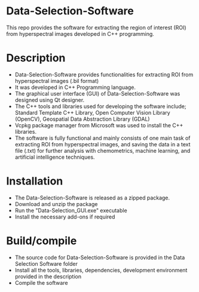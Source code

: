 # Data-Selection-Software
This repo provides the software for extracting the region of interest (ROI) from hyperspectral images developed in C++ programming.

# Description
- Data-Selection-Software provides functionalities for extracting ROI from hyperspectral images (.bil format)  
- It was developed in C++ Programming language.    
- The graphical user interface (GUI) of Data-Selection-Software was designed using Qt designer.       
- The C++ tools and libraries used for developing the software include; Standard Template C++ Library, Open Computer Vision Library (OpenCV), Geospatial Data Abstraction Library (GDAL)   
- Vcpkg package manager from Microsoft was used to install the C++ libraries.    
- The software is fully functional and mainly consists of one main task of extracting ROI from hyperspectral images, and saving the data in a text file (.txt) for further analysis with chemometrics, machine learning, and artificial intelligence techniques. 

# Installation
- The Data-Selection-Software is released as a zipped package.
- Download and unzip the package
- Run the "Data-Selection_GUI.exe" executable
- Install the necessary add-ons if required

# Build/compile
- The source code for Data-Selection-Software is provided in the Data Selection Software folder
- Install all the tools, libraries, dependencies, development environment provided in the description
- Compile the software

